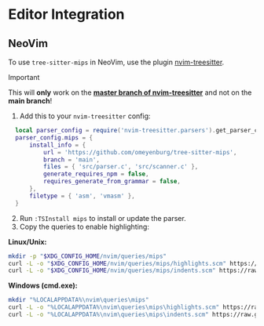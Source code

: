 # Editor Integration

## NeoVim

To use `tree-sitter-mips` in NeoVim, use the plugin [nvim-treesitter](https://github.com/nvim-treesitter/nvim-treesitter).

>[!IMPORTANT]
> This will **only** work on the **[master branch of nvim-treesitter](https://github.com/nvim-treesitter/nvim-treesitter)** and not on the **main branch**!

1. Add this to your `nvim-treesitter` config:
  ```lua
    local parser_config = require('nvim-treesitter.parsers').get_parser_configs()
    parser_config.mips = {
        install_info = {
            url = 'https://github.com/omeyenburg/tree-sitter-mips',
            branch = 'main',
            files = { 'src/parser.c', 'src/scanner.c' },
            generate_requires_npm = false,
            requires_generate_from_grammar = false,
        },
        filetype = { 'asm', 'vmasm' },
    }
  ```
2. Run `:TSInstall mips` to install or update the parser.
3. Copy the queries to enable highlighting:

**Linux/Unix:**
```sh
mkdir -p "$XDG_CONFIG_HOME/nvim/queries/mips"
curl -L -o "$XDG_CONFIG_HOME/nvim/queries/mips/highlights.scm" https://raw.githubusercontent.com/omeyenburg/tree-sitter-mips/main/queries/highlights.scm
curl -L -o "$XDG_CONFIG_HOME/nvim/queries/mips/indents.scm" https://raw.githubusercontent.com/omeyenburg/tree-sitter-mips/main/queries/indents.scm
```

**Windows (cmd.exe):**
```sh
mkdir "%LOCALAPPDATA%\nvim\queries\mips"
curl -L -o "%LOCALAPPDATA%\nvim\queries\mips\highlights.scm" https://raw.githubusercontent.com/omeyenburg/tree-sitter-mips/main/queries/highlights.scm
curl -L -o "%LOCALAPPDATA%\nvim\queries\mips\indents.scm" https://raw.githubusercontent.com/omeyenburg/tree-sitter-mips/main/queries/indents.scm
```
